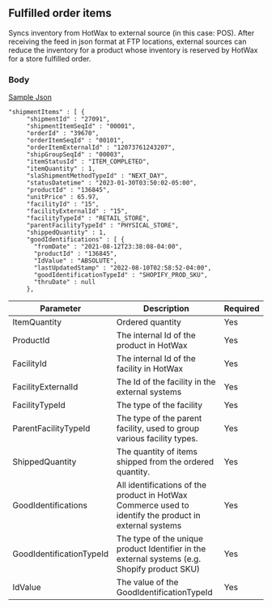 ## Fulfilled order items

Syncs inventory from HotWax to external source (in this case: POS). After receiving the feed in json format at FTP locations, external sources can reduce the inventory for a product whose inventory is reserved by HotWax for a store fulfilled order. 

### Body 
[Sample Json](https://github.com/Dhiraj1405/oms-documentation/blob/BOPIS_API/HOTWAX-HotWaxFulfilledOrderItemsFeed-2023-01-31-04-22-05%20(1).json)

```
"shipmentItems" : [ {
     "shipmentId" : "27091",
     "shipmentItemSeqId" : "00001",
     "orderId" : "39670",
     "orderItemSeqId" : "00101",
     "orderItemExternalId" : "12073761243207",
     "shipGroupSeqId" : "00003",
     "itemStatusId" : "ITEM_COMPLETED",
     "itemQuantity" : 1,
     "slaShipmentMethodTypeId" : "NEXT_DAY",
     "statusDatetime" : "2023-01-30T03:50:02-05:00",
     "productId" : "136845",
     "unitPrice" : 65.97,
     "facilityId" : "15",
     "facilityExternalId" : "15",
     "facilityTypeId" : "RETAIL_STORE",
     "parentFacilityTypeId" : "PHYSICAL_STORE",
     "shippedQuantity" : 1,
     "goodIdentifications" : [ {
       "fromDate" : "2021-08-12T23:38:08-04:00",
       "productId" : "136845",
       "IdValue" : "ABSOLUTE",
       "lastUpdatedStamp" : "2022-08-10T02:58:52-04:00",
       "goodIdentificationTypeId" : "SHOPIFY_PROD_SKU",
       "thruDate" : null
     },
```



| Parameter | Description | Required |
| ---- | ----------- | -------- |
| ItemQuantity | Ordered quantity | Yes |
| ProductId | The internal Id of the product in HotWax | Yes |
| FacilityId | The internal Id of the facility in HotWax | Yes |
| FacilityExternalId | The Id of the facility in the external systems | Yes |
| FacilityTypeId | The type of the facility | Yes |
| ParentFacilityTypeId | The type of the parent facility, used to group various facility types. | Yes |
| ShippedQuantity | The quantity of items shipped from the ordered quantity. | Yes |
| GoodIdentifications | All identifications of the product in HotWax Commerce used to identify the product in external systems | Yes |
| GoodIdentificationTypeId | The type of the unique product Identifier in the external systems (e.g. Shopify product SKU) | Yes |
| IdValue | The value of the GoodIdentificationTypeId | Yes |


